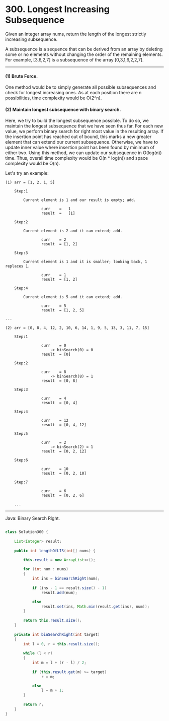 # 300. Longest Increasing Subsequence

Given an integer array nums, return the length of the longest strictly
increasing subsequence.

A subsequence is a sequence that can be derived from an array by deleting some
or no elements without changing the order of the remaining elements. For
example, [3,6,2,7] is a subsequence of the array [0,3,1,6,2,2,7].

---

#### (1) Brute Force.

One method would be to simply generate all possible subsequences and check for
longest increasing ones. As at each position there are n possibilities, time
complexity would be O(2^n).

#### (2) Maintain longest subsequence with binary search.

Here, we try to build the longest subsequence possible. To do so, we maintain
the longest subsequence that we have seen thus far. For each new value, we
perform binary search for right most value in the resulting array. If the
insertion point has reached out of bound, this marks a new greater element that
can extend our current subsequence. Otherwise, we have to update inner value
where insertion point has been found by minimum of either two. Using this
method, we can update our subsequence in O(log(n)) time. Thus, overall time
complexity would be O(n * log(n)) and space complexity would be O(n).


Let's try an example:

```
(1) arr = [1, 2, 1, 5]

    Step:1      
        
        Current element is 1 and our result is empty; add.

                curr    =   1
                result  =   [1]
    
    Step:2

        Current element is 2 and it can extend; add.

                curr    = 2
                result  = [1, 2]

    Step:3

        Current element is 1 and it is smaller; looking back, 1 replaces 1.

                curr    = 1
                result  = [1, 2]

    Step:4

        Current element is 5 and it can extend; add.

                curr    = 5
                result  = [1, 2, 5]

---

(2) arr = [0, 8, 4, 12, 2, 10, 6, 14, 1, 9, 5, 13, 3, 11, 7, 15]

    Step:1
        
                curr    = 0
                    -> binSearch(0) = 0
                result  = [0]

    Step:2

                curr    = 8
                    -> binSearch(8) = 1
                result  = [0, 8]

    Step:3
                
                curr    = 4
                result  = [0, 4]

    Step:4
                
                curr    = 12
                result  = [0, 4, 12]

    Step:5
                
                curr    = 2
                    -> binSearch(2) = 1
                result  = [0, 2, 12]

    Step:6

                curr    = 10
                result  = [0, 2, 10]

    Step:7

                curr    = 6
                result  = [0, 2, 6]

    ...
```

---

Java: Binary Search Right.

```java

class Solution300 {
    
    List<Integer> result;
    
    public int lengthOfLIS(int[] nums) {

        this.result = new ArrayList<>();
        
        for (int num : nums)
        {
            int ins = binSearchRight(num);
            
            if (ins - 1 == result.size() - 1)
                result.add(num);

            else
                result.set(ins, Math.min(result.get(ins), num));
        }
        
        return this.result.size();
    }
    
    private int binSearchRight(int target)
    {
        int l = 0, r = this.result.size();
        
        while (l < r)
        {
            int m = l + (r - l) / 2;
            
            if (this.result.get(m) >= target)
                r = m;

            else
                l = m + 1;
        }
        
        return r;
    }
}
```
